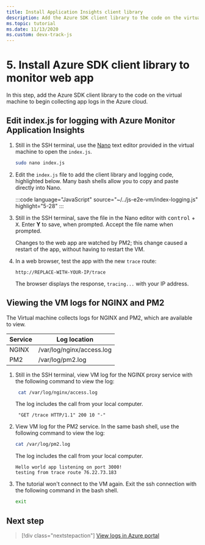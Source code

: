 ```yaml
---
title: Install Application Insights client library
description: Add the Azure SDK client library to the code on the virtual machine to begin collecting app logs in the Azure cloud. 
ms.topic: tutorial
ms.date: 11/13/2020
ms.custom: devx-track-js
---
```


# 5. Install Azure SDK client library to monitor web app

In this step, add the Azure SDK client library to the code on the virtual machine to begin collecting app logs in the Azure cloud.


## Edit index.js for logging with Azure Monitor Application Insights

1. Still in the SSH terminal, use the [Nano](https://www.nano-editor.org/dist/latest/nano.html#Editor-Basics) text editor provided in the virtual machine to open the `index.js`. 

    ```bash
    sudo nano index.js
    ```

1. Edit the `index.js` file to add the client library and logging code, highlighted below. Many bash shells allow you to copy and paste directly into Nano. 

    :::code language="JavaScript" source="~/../js-e2e-vm/index-logging.js" highlight="5-28" :::

1. Still in the SSH terminal, save the file in the Nano editor with <kbd>control</kbd> + <kbd>X</kbd>. Enter **Y** to save, when prompted. Accept the file name when prompted.  

    Changes to the web app are watched by PM2; this change caused a restart of the app, without having to restart the VM. 

1. In a web browser, test the app with the new `trace` route:

    ```http
    http://REPLACE-WITH-YOUR-IP/trace
    ```

    The browser displays the response, `tracing...` with your IP address.

## Viewing the VM logs for NGINX and PM2

The Virtual machine collects logs for NGINX and PM2, which are available to view.

| Service | Log location|
|--|--|
|NGINX| /var/log/nginx/access.log|
|PM2| /var/log/pm2.log|

1. Still in the SSH terminal, view VM log for the NGINX proxy service with the following command to view the log:

    ```bash
     cat /var/log/nginx/access.log
    ```

    The log includes the call from your local computer. 

    ```console
     "GET /trace HTTP/1.1" 200 10 "-"
    ```

1. View VM log for the PM2 service. In the same bash shell, use the following command to view the log:

    ```bash
    cat /var/log/pm2.log
    ```

    The log includes the call from your local computer. 

    ```console
    Hello world app listening on port 3000!
    testing from trace route 76.22.73.183
    ```

1. The tutorial won't connect to the VM again. Exit the ssh connection with the following command in the bash shell. 

    ```bash
    exit
    ```

## Next step

> [!div class="nextstepaction"]
> [View logs in Azure portal](azure-monitor-application-insights-logs.md) 